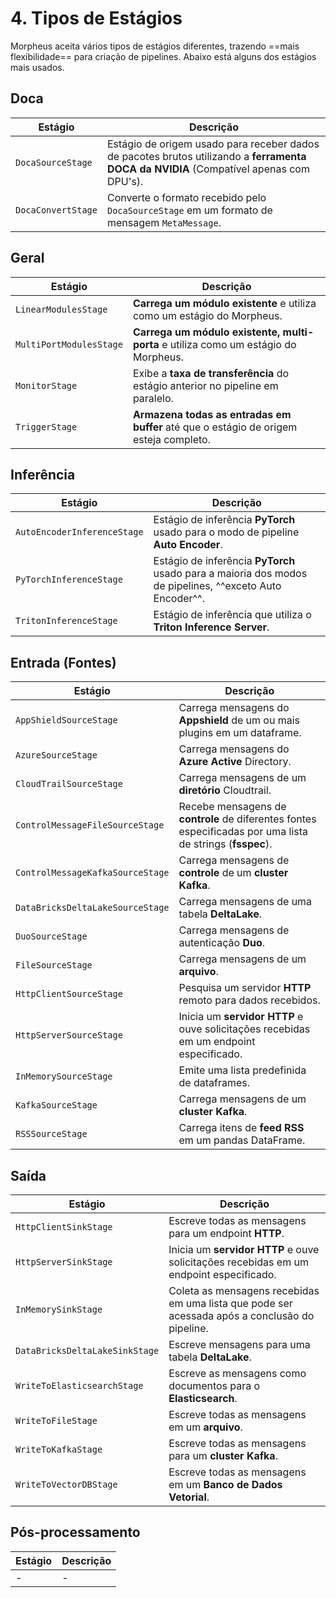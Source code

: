 # 4. Tipos de Estágios

Morpheus aceita vários tipos de estágios diferentes, trazendo ==mais flexibilidade== para criação de pipelines.
Abaixo está alguns dos estágios mais usados.

## Doca

| **Estágio**        | **Descrição**                                                                                                                          |
|--------------------|----------------------------------------------------------------------------------------------------------------------------------------|
| `DocaSourceStage`  | Estágio de origem usado para receber dados de pacotes brutos utilizando a **ferramenta DOCA da NVIDIA** (Compatível apenas com DPU's). |
| `DocaConvertStage` | Converte o formato recebido pelo `DocaSourceStage` em um formato de mensagem `MetaMessage`.                                            |

## Geral

| **Estágio**             | **Descrição**                                                                         |
|-------------------------|---------------------------------------------------------------------------------------|
| `LinearModulesStage`    | **Carrega um módulo existente** e utiliza como um estágio do Morpheus.                |
| `MultiPortModulesStage` | **Carrega um módulo existente, multi-porta** e utiliza como um estágio do Morpheus.   |
| `MonitorStage`          | Exibe a **taxa de transferência** do estágio anterior no pipeline em paralelo.        |
| `TriggerStage`          | **Armazena todas as entradas em buffer** até que o estágio de origem esteja completo. |

## Inferência

| **Estágio**                 | **Descrição**                                                                                           |
|-----------------------------|---------------------------------------------------------------------------------------------------------|
| `AutoEncoderInferenceStage` | Estágio de inferência **PyTorch** usado para o modo de pipeline **Auto Encoder**.                       |
| `PyTorchInferenceStage`     | Estágio de inferência **PyTorch** usado para a maioria dos modos de pipelines, ^^exceto Auto Encoder^^. |
| `TritonInferenceStage`      | Estágio de inferência que utiliza o **Triton Inference Server**.                                        |

## Entrada (Fontes)

| **Estágio**                      | **Descrição**                                                                                              |
|----------------------------------|------------------------------------------------------------------------------------------------------------|
| `AppShieldSourceStage`           | Carrega mensagens do **Appshield** de um ou mais plugins em um dataframe.                                  |
| `AzureSourceStage`               | Carrega mensagens do **Azure Active** Directory.                                                           |
| `CloudTrailSourceStage`          | Carrega mensagens de um **diretório** Cloudtrail.                                                          |
| `ControlMessageFileSourceStage`  | Recebe mensagens de **controle** de diferentes fontes especificadas por uma lista de strings (**fsspec**). |
| `ControlMessageKafkaSourceStage` | Carrega mensagens de **controle** de um **cluster Kafka**.                                                 |
| `DataBricksDeltaLakeSourceStage` | Carrega mensagens de uma tabela **DeltaLake**.                                                             |
| `DuoSourceStage`                 | Carrega mensagens de autenticação **Duo**.                                                                 |
| `FileSourceStage`                | Carrega mensagens de um **arquivo**.                                                                       |
| `HttpClientSourceStage`          | Pesquisa um servidor **HTTP** remoto para dados recebidos.                                                 |
| `HttpServerSourceStage`          | Inicia um **servidor HTTP** e ouve solicitações recebidas em um endpoint especificado.                     |
| `InMemorySourceStage`            | Emite uma lista predefinida de dataframes.                                                                 |
| `KafkaSourceStage`               | Carrega mensagens de um **cluster Kafka**.                                                                 |
| `RSSSourceStage`                 | Carrega itens de **feed RSS** em um pandas DataFrame.                                                      |

## Saída

| **Estágio**                    | **Descrição**                                                                                  |
|--------------------------------|------------------------------------------------------------------------------------------------|
| `HttpClientSinkStage`          | Escreve todas as mensagens para um endpoint **HTTP**.                                          |
| `HttpServerSinkStage`          | Inicia um **servidor HTTP** e ouve solicitações recebidas em um endpoint especificado.         |
| `InMemorySinkStage`            | Coleta as mensagens recebidas em uma lista que pode ser acessada após a conclusão do pipeline. |
| `DataBricksDeltaLakeSinkStage` | Escreve mensagens para uma tabela **DeltaLake**.                                               |
| `WriteToElasticsearchStage`    | Escreve as mensagens como documentos para o **Elasticsearch**.                                 |
| `WriteToFileStage`             | Escreve todas as mensagens em um **arquivo**.                                                  |
| `WriteToKafkaStage`            | Escreve todas as mensagens para um **cluster Kafka**.                                          |
| `WriteToVectorDBStage`         | Escreve todas as mensagens em um **Banco de Dados Vetorial**.                                  |

## Pós-processamento

| **Estágio** | **Descrição** |
|-------------|---------------|
| -           | -             |
